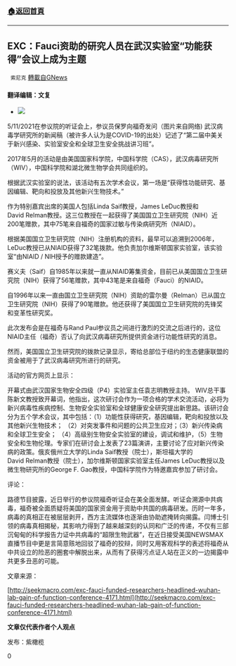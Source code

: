 ###  [:house:返回首頁](https://github.com/ourhimalayas/txt)
---

## EXC：Fauci资助的研究人员在武汉实验室“功能获得”会议上成为主题
` 索尼克` [轉載自GNews](https://gnews.org/zh-hans/1233542/)

#### 翻译编辑：文复

- ![]()![](https://gnews-media-offload.s3.amazonaws.com/wp-content/uploads/2021/05/12172620/35A672BE-214C-48FA-877D-CC3924F052F5.jpeg)

5/11/2021在参议院的听证会上，参议员保罗向福奇发问（图片来自网络)
武汉病毒学研究所的新闻稿（被许多人认为是COVID-19的出处）记述了“第二届中美关于新兴感染、实验室安全和全球卫生安全挑战讲习班”。

2017年5月的活动是由美国国家科学院，中国科学院（CAS），武汉病毒研究所（WIV），中国科学院和湖北微生物学会共同组织的。

根据武汉实验室的说法，该活动有五次学术会议，第一场是“获得性功能研究、基因编辑、靶向和投放及其他新兴生物技术。”

作为特别嘉宾出席的美国人包括Linda Saif教授，James LeDuc教授和David Relman教授。这三位教授在一起获得了美国国立卫生研究院（NIH）近200笔赠款，其中75笔来自福奇的国家过敏与传染病研究所（NIAID）。

根据美国国立卫生研究院（NIH）注册机构的资料，最早可以追溯到2006年，LeDuc教授已从NIAID获得了32笔拨款。他负责加尔维斯顿国家实验室，该实验室“由NIAID / NIH授予的赠款建造”。

赛义夫（Saif）自1985年以来就一直从NIAID筹集资金，目前已从美国国立卫生研究院（NIH）获得了56笔赠款，其中43笔是来自福奇（Fauci）的NIAID。

自1996年以来一直由国立卫生研究院（NIH）资助的雷尔曼（Relman）已从国立卫生研究院（NIH）获得了90笔赠款。他还获得了美国国立卫生研究院的先锋奖和变革性研究奖。

此次发布会是在福奇与Rand Paul参议员之间进行激烈的交流之后进行的，这位NIAID主任（福奇）否认了向武汉病毒研究所提供资金进行功能性研究的消息。

然而，美国国立卫生研究院的拨款记录显示，寄给总部位于纽约的生态健康联盟的资金被用于了武汉病毒研究所进行的研究。

活动的官方网页上显示：

开幕式由武汉国家生物安全四级（P4）实验室主任袁志明教授主持。 WIV总干事陈新文教授致开幕词，他指出，这次研讨会作为一项合格的学术交流活动，必将为新兴病毒性疾病控制、生物安全实验室和全球健康安全研究提出新思路。该研讨会分为五个学术会议，其中包括：（1）功能性获得研究，基因编辑，靶向和投放以及其他新兴生物技术； （2）对突发事件和问题的公共卫生应对；（3）新兴传染病和全球卫生安全； （4）高级别生物安全实验室的建设，调试和维护，（5）生物安全和生物伦理。专家们在研讨会上发表了23篇演讲，主要讨论了应对新兴传染病的政策。俄亥俄州立大学的Linda Saif教授（院士），斯坦福大学的David Relman教授（院士），加尔维斯顿国家实验室主任James LeDuc教授以及微生物研究所的George F. Gao教授，中国科学院作为特邀嘉宾参加了研讨会。

评论：

路德节目披露，近日举行的参议院福奇听证会在美全面发酵。听证会溯源中共病毒，福奇被全面质疑将美国的国家资金用于资助中共国的病毒研发。历时一年多，病毒的真相正在被层层剥开，西方主流媒体也逐渐由协助遮掩转向揭露。闫博士引领的病毒真相揭秘，其影响力得到了越来越深刻的认同和广泛的传递，不仅有三部沉甸甸的科学报告力证中共病毒的“超限生物武器”，在近日接受美国NEWSMAX直播节目中更是言简意赅地回驳了福奇的狡辩，同时又用客观科学的表述将福奇从中共设立的险恶的圈套中解脱出来，从而有了获得污点证人站在正义的一边揭露中共更多丑恶的可能。

文章来源：

[http://seekmacro.com/exc-fauci-funded-researchers-headlined-wuhan-lab-gain-of-function-conference-4171.html](http://seekmacro.com/exc-fauci-funded-researchers-headlined-wuhan-lab-gain-of-function-conference-4171.html)

**文章仅代表作者个人观点**

发布：紫橄榄

0

